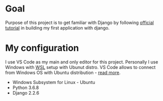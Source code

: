 # Goal

Purpose of this project is to get familiar with Django by following [official tutorial](https://docs.djangoproject.com/en/2.2/intro/tutorial01/) in building my first application with django.


# My configuration

I use VS Code as my main and only editor for this project. Personally I use Windows with [WSL](https://docs.microsoft.com/en-us/windows/wsl/about) setup with Ubunut distro. VS Code allows to connect from Windows OS with Ubuntu distribution - [read more](https://code.visualstudio.com/docs/remote/wsl).

* Windows Subsystem for Linux - Ubuntu
* Python 3.6.8
* Django 2.2.6

